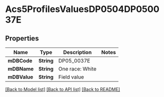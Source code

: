 # Acs5ProfilesValuesDP0504DP050037E

## Properties
Name | Type | Description | Notes
------------ | ------------- | ------------- | -------------
**mDBCode** | **String** | DP05_0037E | 
**mDBName** | **String** | One race: White | 
**mDBValue** | **String** | Field value | 

[[Back to Model list]](../README.md#documentation-for-models) [[Back to API list]](../README.md#documentation-for-api-endpoints) [[Back to README]](../README.md)



